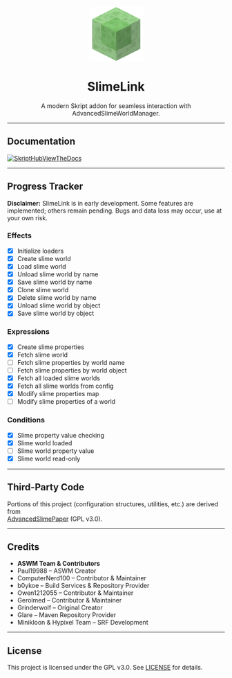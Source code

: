 <p align="center"><img width="125px" src="./public/SlimeBlock.png" alt="SlimeLink Logo"></p>

<h1 align="center">SlimeLink</h1>
<p align="center">A modern Skript addon for seamless interaction with AdvancedSlimeWorldManager.</p>

---

## Documentation

[![SkriptHubViewTheDocs](http://skripthub.net/static/addon/ViewTheDocsButton.png)](http://skripthub.net/docs/?addon=SlimeLink)

---

## Progress Tracker

**Disclaimer:** SlimeLink is in early development. Some features are implemented; others remain pending. Bugs and data loss may occur, use at your own risk.

### Effects
- [x] Initialize loaders
- [x] Create slime world
- [x] Load slime world
- [x] Unload slime world by name
- [x] Save slime world by name
- [x] Clone slime world
- [x] Delete slime world by name
- [x] Unload slime world by object
- [x] Save slime world by object

### Expressions
- [x] Create slime properties
- [x] Fetch slime world
- [ ] Fetch slime properties by world name
- [ ] Fetch slime properties by world object
- [x] Fetch all loaded slime worlds
- [x] Fetch all slime worlds from config
- [x] Modify slime properties map
- [ ] Modify slime properties of a world

### Conditions
- [x] Slime property value checking
- [x] Slime world loaded
- [ ] Slime world property value
- [x] Slime world read-only

---

## Third-Party Code

Portions of this project (configuration structures, utilities, etc.) are derived from  
[AdvancedSlimePaper](https://github.com/InfernalSuite/AdvancedSlimePaper) (GPL v3.0).

---

## Credits

- **ASWM Team & Contributors**
- Paul19988 – ASWM Creator
- ComputerNerd100 – Contributor & Maintainer
- b0ykoe – Build Services & Repository Provider
- Owen1212055 – Contributor & Maintainer
- Gerolmed – Contributor & Maintainer
- Grinderwolf – Original Creator
- Glare – Maven Repository Provider
- Minikloon & Hypixel Team – SRF Development

---

## License

This project is licensed under the GPL v3.0. See [LICENSE](https://github.com/danielmillar/SlimeLink/blob/master/LICENSE) for details.
